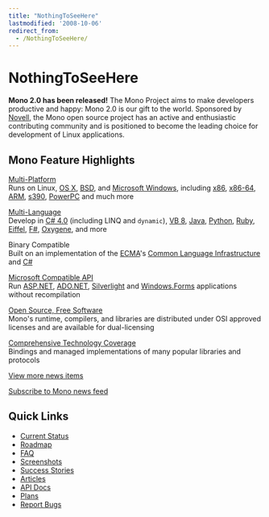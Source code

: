 ```yaml
---
title: "NothingToSeeHere"
lastmodified: '2008-10-06'
redirect_from:
  - /NothingToSeeHere/
---
```


NothingToSeeHere
================

**Mono 2.0 has been released!** The Mono Project aims to make developers productive and happy: Mono 2.0 is our gift to the world. Sponsored by [Novell](http://www.novell.com), the Mono open source project has an active and enthusiastic contributing community and is positioned to become the leading choice for development of Linux applications.

Mono Feature Highlights
-----------------------

[Multi-Platform](/Supported_Platforms)<br/>
Runs on Linux, [OS X](/Mono:OSX), [BSD](/Mono:BSD), and [Microsoft Windows](/Using_Mono_on_Windows), including [x86](/Mono:X86), [x86-64](/Mono:AMD64), [ARM](/Mono:ARM), [s390](/Mono:S390), [PowerPC](/Mono:PowerPC) and much more

[Multi-Language](/Languages)<br/>
Develop in [C# 4.0](/CSharp_Compiler) (including LINQ and `dynamic`), [VB 8](/VisualBasic.NET_support), [Java](/Java), [Python](/Python), [Ruby](http://www.ironruby.net/), [Eiffel](http://www.eiffel.com/), [F#](http://research.microsoft.com/fsharp/), [Oxygene](http://remobjects.com/oxygene), and more

Binary Compatible<br/>
Built on an implementation of the [ECMA](/ECMA)'s [Common Language Infrastructure](/Mono:Runtime) and [C#](/CSharp_Compiler)

[Microsoft Compatible API](/Guidelines:Application_Portability)<br/>
Run [ASP.NET](/ASP.NET), [ADO.NET](/ADO.NET), [Silverlight](/Moonlight) and [Windows.Forms](/WinForms) applications without recompilation

[Open Source, Free Software](/FAQ:_Licensing)<br/>
Mono's runtime, compilers, and libraries are distributed under OSI approved licenses and are available for dual-licensing

[Comprehensive Technology Coverage](/Plans)<br/>
Bindings and managed implementations of many popular libraries and protocols

[View more news items](/news)

[Subscribe to Mono news feed](/news/index.rss2)

Quick Links
-----------

-   [Current Status](/Compatibility)
-   [Roadmap](/Mono_Project_Roadmap)
-   [FAQ](/FAQ:_General)
-   [Screenshots](/Screenshots)
-   [Success Stories](/Companies_Using_Mono)
-   [Articles](/Articles)
-   [API Docs](http://docs.go-mono.com/)
-   [Plans](/Plans)
-   [Report Bugs](/Bugs)
